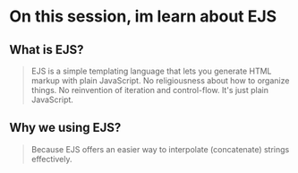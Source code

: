 # On this session, im learn about EJS

## What is EJS?
> EJS is a simple templating language that lets you generate HTML markup with plain JavaScript. No religiousness about how to organize things. No reinvention of iteration and control-flow. It's just plain JavaScript.

## Why we using EJS?
> Because EJS offers an easier way to interpolate (concatenate) strings effectively.
